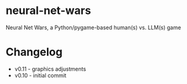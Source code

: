 # neural-net-wars
Neural Net Wars, a Python/pygame-based human(s) vs. LLM(s) game

# Changelog
- v0.11 - graphics adjustments
- v0.10 - initial commit